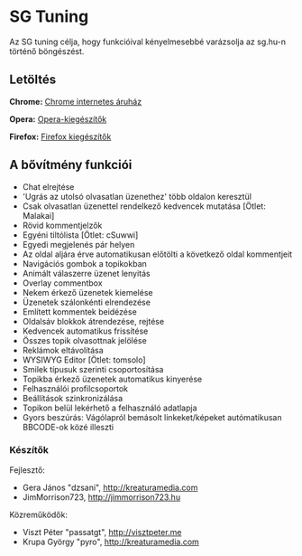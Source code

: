 # SG Tuning

Az SG tuning célja, hogy funkcióival kényelmesebbé varázsolja az sg.hu-n történő böngészést.

## Letöltés

**Chrome:** [Chrome internetes áruház](https://chrome.google.com/webstore/detail/sg-fórum-tuning/hlppljcclmahjmaegnhcaefknenohnck)

**Opera:** [Opera-kiegészítők](https://addons.opera.com/hu/extensions/details/sg-forum-tuning/)

**Firefox:** [Firefox kiegészítők](https://addons.mozilla.org/hu/firefox/addon/sg-f%C3%B3rum-tuning/)

## A bővítmény funkciói

- Chat elrejtése
- 'Ugrás az utolsó olvasatlan üzenethez' több oldalon keresztül
- Csak olvasatlan üzenettel rendelkező kedvencek mutatása [Ötlet: Malakai]
- Rövid kommentjelzők
- Egyéni tiltólista [Ötlet: cSuwwi]
- Egyedi megjelenés pár helyen
- Az oldal aljára érve automatikusan előtölti a következő oldal kommentjeit
- Navigációs gombok a topikokban
- Animált válaszerre üzenet lenyitás
- Overlay commentbox
- Nekem érkező üzenetek kiemelése
- Üzenetek szálonkénti elrendezése
- Említett kommentek beidézése
- Oldalsáv blokkok átrendezése, rejtése
- Kedvencek automatikus frissítése
- Összes topik olvasottnak jelölése
- Reklámok eltávolítása
- WYSIWYG Editor [Ötlet: tomsolo]
- Smilek típusuk szerinti csoportosítása
- Topikba érkező üzenetek automatikus kinyerése
- Felhasználói profilcsoportok
- Beállítások szinkronizálása
- Topikon belül lekérhető a felhasználó adatlapja
- Gyors beszúrás: Vágólapról bemásolt linkeket/képeket autómatikusan BBCODE-ok közé illeszti

### Készítők

Fejlesztő:

- Gera János "dzsani", http://kreaturamedia.com
- JimMorrison723, http://jimmorrison723.hu

Közreműködők: 

- Viszt Péter "passatgt", http://visztpeter.me
- Krupa György "pyro", http://kreaturamedia.com